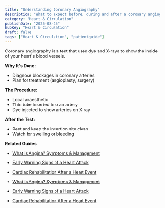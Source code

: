 ```yaml
---
title: "Understanding Coronary Angiography"
description: "What to expect before, during and after a coronary angiogram — and why it's done."
category: "Heart & Circulation"
publishDate: "2025-08-15"
hubKey: "Heart & Circulation"
draft: false
tags: ["Heart & Circulation", "patientguide"]
---
```


Coronary angiography is a test that uses dye and X-rays to show the inside of your heart's blood vessels.

**Why It's Done:**
- Diagnose blockages in coronary arteries
- Plan for treatment (angioplasty, surgery)

**The Procedure:**
- Local anaesthetic
- Thin tube inserted into an artery
- Dye injected to show arteries on X-ray

**After the Test:**
- Rest and keep the insertion site clean
- Watch for swelling or bleeding

**Related Guides**
- [What is Angina? Symptoms & Management](/guides/what-is-angina-symptoms-and-management/)
- [Early Warning Signs of a Heart Attack](/guides/early-warning-signs-of-a-heart-attack/)
- [Cardiac Rehabilitation After a Heart Event](/guides/cardiac-rehabilitation-after-a-heart-event/)

- [What is Angina? Symptoms & Management](#)
- [Early Warning Signs of a Heart Attack](#)
- [Cardiac Rehabilitation After a Heart Event](#)
